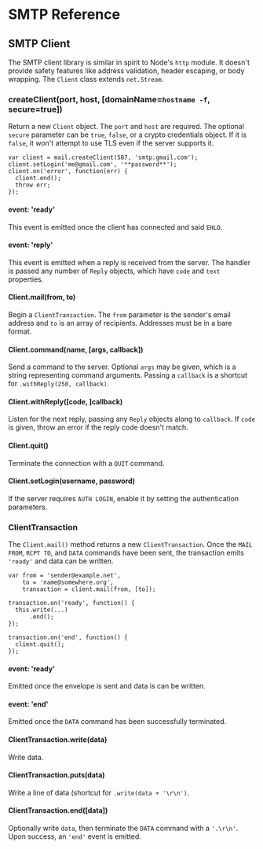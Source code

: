 # SMTP Reference #

## SMTP Client ##

The SMTP client library is similar in spirit to Node's `http` module.
It doesn't provide safety features like address validation, header
escaping, or body wrapping.  The `Client` class extends `net.Stream`.

### createClient(port, host, [domainName=`hostname -f`, secure=true]) ###

Return a new `Client` object.  The `port` and `host` are required.
The optional `secure` parameter can be `true`, `false`, or a crypto
credentials object.  If it is `false`, it won't attempt to use TLS
even if the server supports it.

    var client = mail.createClient(587, 'smtp.gmail.com');
    client.setLogin('me@gmail.com', '**password**');
    client.on('error', function(err) {
      client.end();
      throw err;
    });

#### event: 'ready' ####

This event is emitted once the client has connected and said `EHLO`.

#### event: 'reply' ####

This event is emitted when a reply is received from the server.  The
handler is passed any number of `Reply` objects, which have `code` and
`text` properties.

#### Client.mail(from, to) ####

Begin a `ClientTransaction`.  The `from` parameter is the sender's
email address and `to` is an array of recipients.  Addresses must be
in a bare format.

#### Client.command(name, [args, callback]) ####

Send a command to the server.  Optional `args` may be given, which is
a string representing command arguments.  Passing a `callback` is a
shortcut for `.withReply(250, callback)`.

#### Client.withReply([code, ]callback) ####

Listen for the next reply, passing any `Reply` objects along to
`callback`.  If `code` is given, throw an error if the reply code
doesn't match.

#### Client.quit() ####

Terminate the connection with a `QUIT` command.

#### Client.setLogin(username, password) ####

If the server requires `AUTH LOGIN`, enable it by setting the
authentication parameters.

### ClientTransaction ###

The `Client.mail()` method returns a new `ClientTransaction`.  Once
the `MAIL FROM`,  `RCPT TO`, and `DATA` commands have been sent, the
transaction emits `'ready'` and data can be written.

    var from = 'sender@example.net',
        to = 'name@somewhere.org',
        transaction = client.mail(from, [to]);

    transaction.on('ready', function() {
      this.write(...)
          .end();
    });

    transaction.on('end', function() {
      client.quit();
    });

#### event: 'ready' ####

Emitted once the envelope is sent and data is can be written.

#### event: 'end' ####

Emitted once the `DATA` command has been successfully terminated.

#### ClientTransaction.write(data) ####

Write data.

#### ClientTransaction.puts(data) ####

Write a line of data (shortcut for `.write(data + '\r\n')`.

#### ClientTransaction.end([data]) ####

Optionally write `data`, then terminate the `DATA` command with a
`'.\r\n'`.  Upon success, an `'end'` event is emitted.
